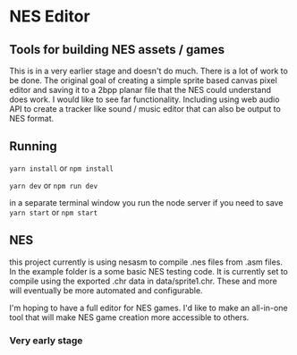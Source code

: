 # NES Editor
## Tools for building NES assets / games

This is in a very earlier stage and doesn't do much. There is a lot of work to be done.
The original goal of creating a simple sprite based canvas pixel editor and saving it
to a 2bpp planar file that the NES could understand does work. I would like to see far
functionality. Including using web audio API to create a tracker like sound / music editor
that can also be output to NES format.

## Running

`yarn install` or `npm install`

`yarn dev` or `npm run dev`

in a separate terminal window you run the node server if you need to save `yarn start` or `npm start`

## NES

this project currently is using nesasm to compile .nes files from .asm files.
In the example folder is a some basic NES testing code. It is currently set to
compile using the exported .chr data in data/sprite1.chr. These and more will
eventually be more automated and configurable.

I'm hoping to have a full editor for NES games. I'd like to make an all-in-one tool
that will make NES game creation more accessible to others.

### Very early stage
